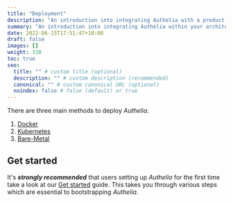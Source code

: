 ```yaml
---
title: "Deployment"
description: "An introduction into integrating Authelia with a product."
summary: "An introduction into integrating Authelia within your architecture."
date: 2022-06-15T17:51:47+10:00
draft: false
images: []
weight: 310
toc: true
seo:
  title: "" # custom title (optional)
  description: "" # custom description (recommended)
  canonical: "" # custom canonical URL (optional)
  noindex: false # false (default) or true
---
```


There are three main methods to deploy *Authelia*.

1. [Docker](docker.md)
2. [Kubernetes](../kubernetes/introduction.md)
3. [Bare-Metal](bare-metal.md)

## Get started

It's __*strongly recommended*__ that users setting up *Authelia* for the first time take a look at our
[Get started](../prologue/get-started.md) guide. This takes you through various steps which are essential to
bootstrapping *Authelia*.
